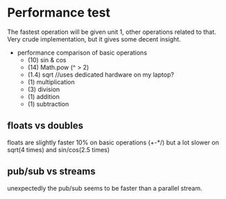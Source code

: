 # Performance test

The fastest operation will be given unit 1, other operations related to that.
Very crude implementation, but it gives some decent insight.

- performance comparison of basic operations
    - (10) sin & cos
    - (14) Math.pow (^ > 2)
    - (1.4) sqrt //uses dedicated hardware on my laptop?
    - (1) multiplication
    - (3) division
    - (1) addition
    - (1) subtraction
    
## floats vs doubles

floats are slightly faster 10% on basic operations (+-*/)
but a lot slower on sqrt(4 times) and sin/cos(2.5 times)
    
## pub/sub vs streams

unexpectedly the pub/sub seems to be faster than a parallel stream.